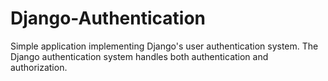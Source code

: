 # Django-Authentication

Simple application implementing Django's user authentication system.
The Django authentication system handles both authentication and authorization.
